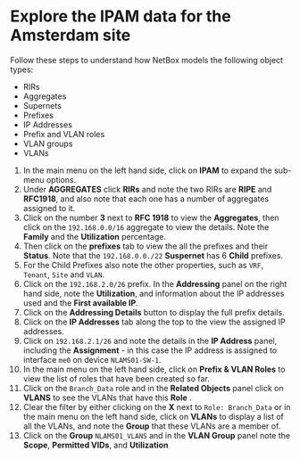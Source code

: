 # Explore the IPAM data for the Amsterdam site 

Follow these steps to understand how NetBox models the following object types:

- RIRs
- Aggregates
- Supernets
- Prefixes
- IP Addresses
- Prefix and VLAN roles
- VLAN groups
- VLANs


1. In the main menu on the left hand side, click on **IPAM** to expand the sub-menu options.
2. Under **AGGREGATES** click **RIRs** and note the two RIRs are **RIPE** and **RFC1918**, and also note that each one has a number of aggregates assigned to it.
3. Click on the number **3** next to **RFC 1918** to view the **Aggregates**, then click on the `192.168.0.0/16` aggregate to view the details. Note the **Family** and the **Utilization** percentage.
4. Then click on the **prefixes** tab to view the all the prefixes and their **Status**. Note that the `192.168.0.0./22` **Suspernet** has 6 **Child** prefixes. 
5. For the Child Prefixes also note the other properties, such as `VRF`, `Tenant`, `Site` and `VLAN`.
6. Click on the `192.168.2.0/26` prefix. In the **Addressing** panel on the right hand side, note the **Utilization**, and information about the IP addresses used and the **First available IP**.
7. Click on the **Addressing Details** button to display the full prefix details.
8. Click on the **IP Addresses** tab along the top to the view the assigned IP addresses. 
9. Click on `192.168.2.1/26` and note the details in the **IP Address** panel, including the **Assignment** - in this case the IP address is assigned to interface `me0` on device `NLAMS01-SW-1`.
10. In the main menu on the left hand side, click on **Prefix & VLAN Roles** to view the list of roles that have been created so far. 
11. Click on the `Branch_Data` role and in the **Related Objects** panel click on **VLANS** to see the VLANs that have this **Role** .
12. Clear the filter by either clicking on the **X** next to `Role: Branch_Data` or in the main menu on the left hand side, click on **VLANs** to display a list of all the VLANs, and note the **Group** that these VLANs are a member of. 
13. Click on the **Group** `NLAMS01_VLANS` and in the **VLAN Group** panel note the **Scope**, **Permitted VIDs**, and **Utilization**